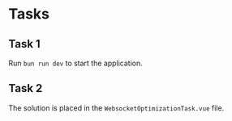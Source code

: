 # Tasks

## Task 1

Run `bun run dev` to start the application.

## Task 2

The solution is placed in the `WebsocketOptimizationTask.vue` file.
